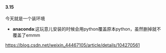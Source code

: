 
#### 3.15
今天就是一个装环境  
+ **anaconda**:这玩意儿安装的时候会用python覆盖原本python，虽然删掉就不覆盖了emmm

https://blog.csdn.net/weixin_44467105/article/details/104270561